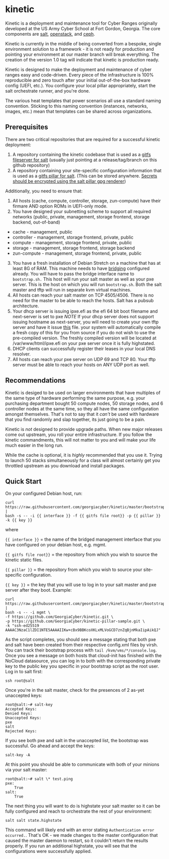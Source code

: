 # kinetic

Kinetic is a deployment and maintenance tool for Cyber Ranges originally developed at the US Army Cyber School at Fort Gordon, Georgia.  The core components are [salt](https://www.saltstack.com/), [openstack](https://www.openstack.org), and [ceph](https://ceph.com/).

Kinetic is currently in the middle of being converted from a bespoke, single environment solution to a framework - it is not ready for production and pointing your environment at our master branch will break
everything.  The creation of the version 1.0 tag will indicate that kinetic is production ready.

Kinetic is designed to make the deployment and maintenance of cyber ranges easy and code-driven.  Every piece of the infrastructure is 100% reproducible and zero touch after your initial 
out-of-the-box hardware config (UEFI, etc.).  You configure your local pillar appropriately, start the salt orchestrate runner, and you're done.

The various heat templates that power scenarios all use a standard naming convention.  Sticking to this naming convention (instances, networks, images, etc.) mean that templates can be
shared across organizations.

## Prerequisites

There are two critical repositories that are required for a successful kinetic deployment:

1. A repository containing the kinetic codebase that is used as a [gitfs fileserver for salt](https://docs.saltstack.com/en/latest/topics/tutorials/gitfs.html) (usually just pointing at a release/tag/branch on this github repository)
2. A repository containing your site-specific configuration information that is used as a [gitfs pillar for salt](https://docs.saltstack.com/en/latest/ref/pillar/all/salt.pillar.git_pillar.html#git-pillar-configuration). (This can be stored anywhere. [Secrets should be encrypted using the salt pillar gpg renderer](https://docs.saltstack.com/en/latest/ref/renderers/all/salt.renderers.gpg.html))

Additionally, you need to ensure that:

1. All hosts (cache, compute, controller, storage, zun-compute) have their firmare AND option ROMs in UEFI-only mode.
2. You have designed your subnetting scheme to support all required networks (public, private, management, storage frontend, storage backend, out-of-band)
  * cache - management, public
  * controller - management, storage frontend, private, public
  * compute - management, storage frontend, private, public
  * storage - management, storage frontend, storage backend
  * zun-compute - management, storage frontend, private, public
3. You have a fresh installation of Debian Stretch on a machine that has at least 8G of RAM.
This machine needs to have [bridging](https://www.cyberciti.biz/faq/how-to-configuring-bridging-in-debian-linux/) configured already.
You will have to pass the bridge interface name to ```bootstrap.sh.```
This host will run your salt master as well as your pxe server.
This is the host on which you will run ```bootstrap.sh```.
Both the salt master and tftp will run in separate kvm virtual machines.
4. All hosts can reach your salt master on TCP 4505/4506.  There is no need for the master to be able to reach the hosts.  Salt has a pubsub architecture.
5. Your dhcp server is issuing ipxe.efi as the efi 64 bit boot filename and next-server is set to pxe
*NOTE* If your dhcp server does not support issuing hostname as next-server,
you will need to create your own tftp server and have it issue [this](fixme) file.
your system will automatically compile a fresh copy of this for you from source if you do not wish to use the pre-compiled version.
The freshly compiled version will be located at /var/www/html/ipxe.efi on your pxe server once it is fully highstated.
6. DHCP clients can successfully register their leases in your local DNS resolver.
7. All hosts can reach your pxe server on UDP 69 and TCP 80.  Your tftp server must be able to reach your hosts on ANY UDP port as well.

## Recommendations

Kinetic is desiged to be used on larger environments that have multiples of the same type of hardware performing the same purpose, e.g. your purchasing department bought 50 compute nodes, 50 storage nodes, 
and 6 controller nodes at the same time, so they all have the same configuration amongst themselves.  That's not to say that it *can't* be used with hardware that you find randomly and slap together, its
just going to be a pain.

Kinetic is *not* designed to provide upgrade paths.  When new major releases come out upstream, you roll your entire infrastructure.  If you follow the kinetic commandments, this will not matter to you and
will make your life much easier in the long run.

While the cache is optional, it is *highly* recommended that you use it.  Trying to launch 50 stacks simultaneously for a class will almost certainly get you throttled upstream as you download and install packages.

## Quick Start

On your configured Debian host, run:
```
curl https://raw.githubusercontent.com/georgiacyber/kinetic/master/bootstrap/bootstrap.sh |  
bash -s -- -i {{ interface }} -f {{ gitfs file root}} -p {{ pillar }} -k {{ key }}
```

where

```{{ interface }}``` = the name of the bridged management interface that you have configured on your debian host, e.g. mgmt.

```{{ gitfs file root}}``` = the repository from which you wish to source the kinetic static files.

```{{ pillar }}``` = the repository from which you wish to source your site-specific configuration.

```{{ key }}``` = the key that you will use to log in to your salt master and pxe server after they boot.
Example:

```
curl https://raw.githubusercontent.com/georgiacyber/kinetic/master/bootstrap/bootstrap.sh |
bash -s -- -i mgmt \
-f https://github.com/GeorgiaCyber/kinetic.git \
-p https://github.com/GeorgiaCyber/kinetic-pillar-sample.git \
-k "ssh-ed25519 AAAAC3NzaC1lZDI1NTE5AAAAIIKw+cBx9BBKcoXKLxMLVoGCD7znZqBjnMkaIipAikQJ"
```

As the script completes, you should see a message stating that both pxe and salt have been created from their respective
config.xml files by virsh.  You can track their bootstrap process with ```tail /kvm/vms/*/console.log```.
Once you see a message on both hosts that cloud-init has finished with the NoCloud datasource, you can log in to
both with the corresponding private key to the public key you specific in your bootstrap script as the root user.
Log in to salt first:

```ssh root@salt```

Once you're in the salt master, check for the presences of 2 as-yet unaccepted keys:
```
root@salt:~# salt-key
Accepted Keys:
Denied Keys:
Unaccepted Keys:
pxe
salt
Rejected Keys:
```

If you see both pxe and salt in the unaccepted list, the bootstrap was successful.  Go ahead and accept the keys:
```
salt-key -A
```

At this point you should be able to communicate with both of your minions via your salt master:
```
root@salt:~# salt \* test.ping
pxe:
    True
salt:
    True
```

The next thing you will want to do is highstate your salt master so it can be fully configured and reach to orchestrate the rest of your environment:

```
salt salt state.highstate
```

This command will likely end with an error stating ```Authentication error occurred.```.  That's OK - we made changes to the master configuration
that caused the master daemon to restart, so it couldn't return the results properly.  If you run an additional highstate, you will see that
the configurations were successfully applied.
